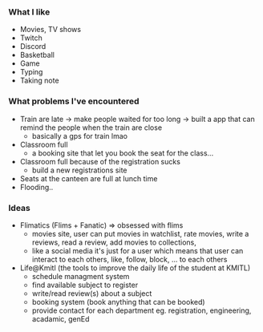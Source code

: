 ### What I like
- Movies, TV shows
- Twitch
- Discord
- Basketball
- Game
- Typing
- Taking note

### What problems I've encountered
- Train are late -> make people waited for too long -> built a app that can remind the people when the train are close
  - basically a gps for train lmao
- Classroom full
  - a booking site that let you book the seat for the class...
- Classroom full because of the registration sucks
  - build a new registrations site
- Seats at the canteen are full at lunch time
- Flooding..

### Ideas
- Flimatics (Flims + Fanatic) => obsessed with flims
  - movies site, user can put movies in watchlist, rate movies, write a reviews, read a review, add movies to collections,
  - like a social media it's just for a user which means that user can interact to each others, like, follow, block, ... to each others
- Life@Kmitl (the tools to improve the daily life of the student at KMITL)
  - schedule managment system
  - find available subject to register
  - write/read review(s) about a subject
  - booking system (book anything that can be booked)
  - provide contact for each department eg. registration, engineering, acadamic, genEd
